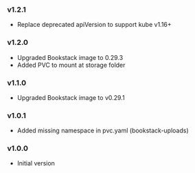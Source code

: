 ### v1.2.1
* Replace deprecated apiVersion to support kube v1.16+

### v1.2.0
* Upgraded Bookstack image to 0.29.3
* Added PVC to mount at storage folder

### v1.1.0
* Upgraded Bookstack image to v0.29.1

### v1.0.1
* Added missing namespace in pvc.yaml (bookstack-uploads)

### v1.0.0
* Initial version